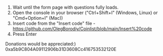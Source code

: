 1. Wait until the form page with questions fully loads.
2. Open the console in your browser ("Ctrl+Shift+I" (Windows, Linux) or "Cmd+Option+I" (Mac))
3. Insert code from the "Insert code" file - https://github.com/OlegBorodiy/Coinlist/blob/main/Insert%20code
4. Press Enter

Donations would be appreciated:)
0xa5b9C804A09112906b31D3608Cc416753532120E
